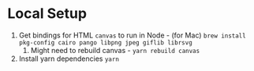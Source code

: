 # Local Setup

1. Get bindings for HTML `canvas` to run in Node - (for Mac) `brew install pkg-config cairo pango libpng jpeg giflib librsvg`
    1. Might need to rebuild canvas - `yarn rebuild canvas`
1. Install yarn dependencies `yarn`